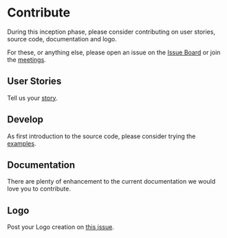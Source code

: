 # Contribute

During this inception phase, please consider contributing on user stories, source code, documentation and logo.

For these, or anything else, please open an issue on the [Issue Board](https://github.com/jupyterlab/rtc/issues) or join the [meetings](https://github.com/jupyterlab/rtc).

## User Stories

Tell us your [story](/about-rtc/user-stories).

## Develop

As first introduction to the source code, please consider trying the [examples](/developer/examples).

## Documentation

There are plenty of enhancement to the current documentation we would love you to contribute.

## Logo

Post your Logo creation on [this issue](https://github.com/jupyterlab/rtc/issues/51).

